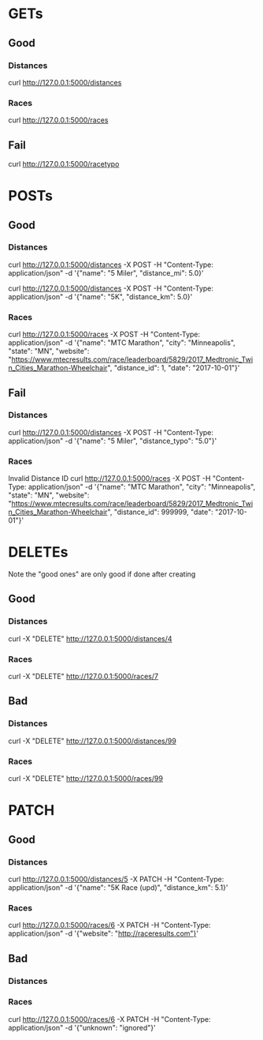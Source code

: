 # GETs

## Good

### Distances

curl http://127.0.0.1:5000/distances  

### Races

curl http://127.0.0.1:5000/races  

## Fail

curl http://127.0.0.1:5000/racetypo  

# POSTs

## Good

### Distances

curl http://127.0.0.1:5000/distances  -X POST -H "Content-Type: application/json" -d '{"name": "5 Miler", "distance_mi": 5.0}'

curl http://127.0.0.1:5000/distances  -X POST -H "Content-Type: application/json" -d '{"name": "5K", "distance_km": 5.0}'

### Races

curl http://127.0.0.1:5000/races  -X POST -H "Content-Type: application/json" -d '{"name": "MTC Marathon", "city": "Minneapolis", "state": "MN", "website": "https://www.mtecresults.com/race/leaderboard/5829/2017_Medtronic_Twin_Cities_Marathon-Wheelchair", "distance_id": 1, "date": "2017-10-01"}'

## Fail

### Distances

curl http://127.0.0.1:5000/distances  -X POST -H "Content-Type: application/json" -d '{"name": "5 Miler", "distance_typo": "5.0"}'

### Races

Invalid Distance ID
curl http://127.0.0.1:5000/races  -X POST -H "Content-Type: application/json" -d '{"name": "MTC Marathon", "city": "Minneapolis", "state": "MN", "website": "https://www.mtecresults.com/race/leaderboard/5829/2017_Medtronic_Twin_Cities_Marathon-Wheelchair", "distance_id": 999999, "date": "2017-10-01"}'

# DELETEs

Note the "good ones" are only good if done after creating

## Good

### Distances

curl -X "DELETE" http://127.0.0.1:5000/distances/4

### Races

curl -X "DELETE" http://127.0.0.1:5000/races/7

## Bad

### Distances

curl -X "DELETE" http://127.0.0.1:5000/distances/99

### Races

curl -X "DELETE" http://127.0.0.1:5000/races/99


# PATCH

## Good

### Distances

curl http://127.0.0.1:5000/distances/5  -X PATCH -H "Content-Type: application/json" -d '{"name": "5K Race (upd)", "distance_km": 5.1}'

### Races

curl http://127.0.0.1:5000/races/6  -X PATCH -H "Content-Type: application/json" -d '{"website": "http://raceresults.com"}'

## Bad

### Distances




### Races

curl http://127.0.0.1:5000/races/6  -X PATCH -H "Content-Type: application/json" -d '{"unknown": "ignored"}'